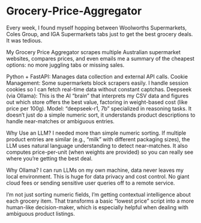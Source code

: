 # Grocery-Price-Aggregator

Every week, I found myself hopping between Woolworths Supermarkets, Coles Group, and IGA Supermarkets tabs just to get the best grocery deals. It was tedious.

My Grocery Price Aggregator scrapes multiple Australian supermarket websites, compares prices, and even emails me a summary of the cheapest options: no more juggling tabs or missing sales.

Python + FastAPI: Manages data collection and external API calls.
Cookie Management: Some supermarkets block scrapers easily. I handle session cookies so I can fetch real-time data without constant captchas.
Deepseek (via Ollama): This is the AI “brain” that interprets my CSV data and figures out which store offers the best value, factoring in weight-based cost (like price per 100g). Model: “deepseek-r1, 7b” specialized in reasoning tasks. It doesn’t just do a simple numeric sort, it understands product descriptions to handle near-matches or ambiguous entries.

Why Use an LLM?
I needed more than simple numeric sorting. If multiple product entries are similar (e.g., “milk” with different packaging sizes), the LLM uses natural language understanding to detect near-matches. It also computes price-per-unit (when weights are provided) so you can really see where you’re getting the best deal.

Why Ollama?
I can run LLMs on my own machine, data never leaves my local environment. This is huge for data privacy and cost control. No giant cloud fees or sending sensitive user queries off to a remote service.

I’m not just sorting numeric fields, I’m getting contextual intelligence about each grocery item. That transforms a basic “lowest price” script into a more human-like decision-maker, which is especially helpful when dealing with ambiguous product listings.
